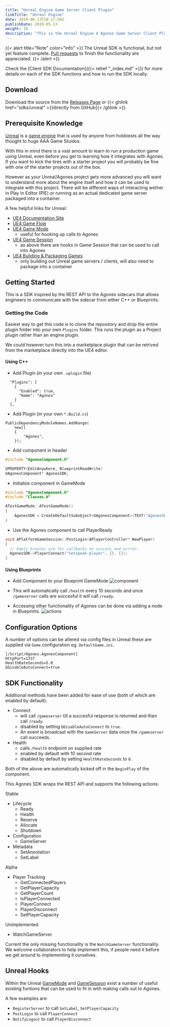 ```yaml
---
title: "Unreal Engine Game Server Client Plugin"
linkTitle: "Unreal Engine"
date: 2019-06-13T10:17:50Z
publishDate: 2019-05-13
weight: 10
description: "This is the Unreal Engine 4 Agones Game Server Client Plugin. "
---
```


{{< alert title="Note" color="info" >}}
The Unreal SDK is functional, but not yet feature complete.
[Pull requests](https://github.com/googleforgames/agones/pulls) to finish the functionality are appreciated.
{{< /alert >}}

Check the [Client SDK Documentation]({{< relref "_index.md" >}}) for more details on each of the SDK functions and how to run the SDK locally.

## Download

Download the source from the [Releases Page](https://github.com/googleforgames/agones/releases)
or {{< ghlink href="sdks/unreal" >}}directly from GitHub{{< /ghlink >}}.

## Prerequisite Knowledge

[Unreal](https://www.unrealengine.com/) is a [game engine]((https://en.wikipedia.org/wiki/Game_engine)) that is used by anyone from hobbiests all the way thought to huge AAA Game Stuidos.

With this in mind there is a vast amount to learn to run a production game using Unreal, even before you get to learning how it integrates with Agones. If you want to kick the tires with a starter project you will probably be fine with one of the starter projects out of the box.

However as your Unreal/Agones project gets more advanced you will want to understand more about the engine itself and how it can be used to integrate with this project. There will be different ways of interacting wether in Play In Editor (PIE) or running as an actual dedicated game server packaged into a container. 

A few helpful links for Unreal:

- [UE4 Documentation Site](https://docs.unrealengine.com/en-US/index.html)
- [UE4 Game Flow](https://docs.unrealengine.com/en-US/Gameplay/Framework/GameFlow/index.html)
- [UE4 Game Mode](https://docs.unrealengine.com/en-US/API/Runtime/Engine/GameFramework/AGameMode/index.html)
  - useful for hooking up calls to Agones
- [UE4 Game Session](https://docs.unrealengine.com/en-US/API/Runtime/Engine/GameFramework/AGameSession/index.html)
  - as above there are hooks in Game Session that can be used to call into Agones
- [UE4 Building & Packaging Games](https://docs.unrealengine.com/en-US/Engine/Deployment/BuildOperations/index.html)
  - only building out Unreal game servers / clients, will also need to package into a container

## Getting Started

This is a SDK inspired by the REST API to the Agones sidecars that allows engineers to communicate with the sidecar from either C++ or Blueprints.

### Getting the Code

Easiest way to get this code is to clone the repository and drop the entire plugin folder into your own `Plugins` folder. This runs the plugin as a Project plugin rather than an engine plugin.

We could however turn this into a marketplace plugin that can be retrived from the marketplace directly into the UE4 editor.

#### Using C++
- Add Plugin (in your own `.uplugin` file)
```
  "Plugins": [
    {
      "Enabled": true,
      "Name": "Agones"
    }
  ],
```
- Add Plugin (in your own `*.Build.cs`)
```
PublicDependencyModuleNames.AddRange(
    new[]
    {
        "Agones",
    });
```
- Add component in header
```c++
#include "AgonesComponent.h"

UPROPERTY(EditAnywhere, BlueprintReadWrite)
UAgonesComponent* AgonesSDK;
```
- Initialize component in GameMode
```c++
#include "AgonesComponent.h"
#include "Classes.h"

ATestGameMode::ATestGameMode()
{
	AgonesSDK = CreateDefaultSubobject<UAgonesComponent>(TEXT("AgonesSDK"));
}
```

- Use the Agones component to call PlayerReady
```c++
void APlatformGameSession::PostLogin(APlayerController* NewPlayer)
{
  // Empty brances are for callbacks on success and errror.
  AgonesSDK->PlayerConnect("netspeak-player", {}, {});
}
```

#### Using Blueprints
- Add Component to your Blueprint GameMode
![component](../../../../images/unreal_bp_component.png)
- This will automatically call `/health` every 10 seconds and once `/gameserver` calls are succesful it will call `/ready`.

- Accessing other functionality of Agones can be done via adding a node in Blueprints.
![actions](../../../../images/unreal_bp_actions.png)

## Configuration Options

A number of options can be altered via config files in Unreal these are supplied via `Game` configuration eg. `DefaultGame.ini`.

```
[/Script/Agones.AgonesComponent]
HttpPort=1337
HealthRateSeconds=5.0
bDisableAutoConnect=true
```

## SDK Functionality

Additional methods have been added for ease of use (both of which are enabled by default):

- Connect
  - will call `/gameserver` till a succesful response is returned and then call `/ready`.
  - disabled by setting `bDisableAutoConnect` to `true`.
  - An event is broadcast with the `GameServer` data once the `/gameserver` call succeeds.
- Health
  - calls `/health` endpoint on supplied rate
  - enabled by default with 10 second rate
  - disabled by default by setting `HealthRateSeconds` to `0`.

Both of the above are automatically kicked off in the `BeginPlay` of the component.

This Agones SDK wraps the REST API and supports the following actions:

Stable
- Lifecycle
  - Ready
  - Health
  - Reserve
  - Allocate
  - Shutdown
- Configuration
  - GameServer
- Metadata
  - SetAnnotation
  - SetLabel

Alpha
- Player Tracking
  - GetConnectedPlayers
  - GetPlayerCapacity
  - GetPlayerCount
  - IsPlayerConnected
  - PlayerConnect
  - PlayerDisconnect
  - SetPlayerCapacity

Unimplemented
  - WatchGameServer

Current the only missing functionality is the `WatchGameServer` functionality. We welcome collaborators to help implement this, if people need it before we get around to implementing it ourselves.

## Unreal Hooks

Within the Unreal [GameMode](https://docs.unrealengine.com/en-US/API/Runtime/Engine/GameFramework/AGameMode/index.html) and [GameSession](https://docs.unrealengine.com/en-US/API/Runtime/Engine/GameFramework/AGameSession/index.html) exist a number of useful existing
funtions that can be used to fit in with making calls out to Agones.

A few examples are:
- `RegisterServer` to call `SetLabel`, `SetPlayerCapacity`
- `PostLogin` to call `PlayerConnect`
- `NotifyLogout` to call `PlayerDisconnect`
